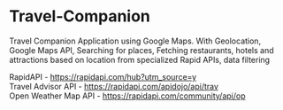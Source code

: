 # Travel-Companion

 Travel Companion Application using Google Maps. With Geolocation, Google Maps API, Searching for places, Fetching restaurants, hotels and attractions based on location from specialized Rapid APIs, data filtering

RapidAPI - https://rapidapi.com/hub?utm_source=y<br>
Travel Advisor API - https://rapidapi.com/apidojo/api/trav<br>
Open Weather Map API - https://rapidapi.com/community/api/op<br>
